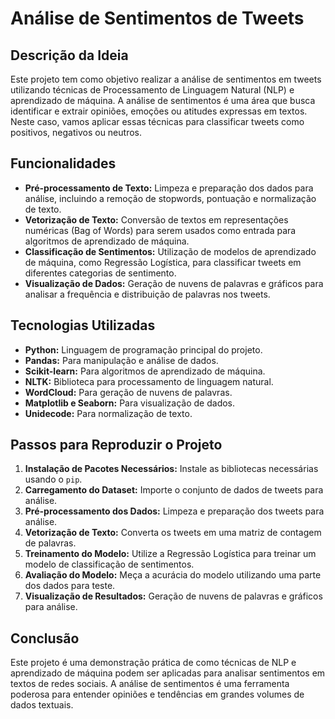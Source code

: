 # Análise de Sentimentos de Tweets

## Descrição da Ideia

Este projeto tem como objetivo realizar a análise de sentimentos em tweets utilizando técnicas de Processamento de Linguagem Natural (NLP) e aprendizado de máquina. A análise de sentimentos é uma área que busca identificar e extrair opiniões, emoções ou atitudes expressas em textos. Neste caso, vamos aplicar essas técnicas para classificar tweets como positivos, negativos ou neutros.

## Funcionalidades

- **Pré-processamento de Texto:** Limpeza e preparação dos dados para análise, incluindo a remoção de stopwords, pontuação e normalização de texto.
- **Vetorização de Texto:** Conversão de textos em representações numéricas (Bag of Words) para serem usados como entrada para algoritmos de aprendizado de máquina.
- **Classificação de Sentimentos:** Utilização de modelos de aprendizado de máquina, como Regressão Logística, para classificar tweets em diferentes categorias de sentimento.
- **Visualização de Dados:** Geração de nuvens de palavras e gráficos para analisar a frequência e distribuição de palavras nos tweets.

## Tecnologias Utilizadas

- **Python:** Linguagem de programação principal do projeto.
- **Pandas:** Para manipulação e análise de dados.
- **Scikit-learn:** Para algoritmos de aprendizado de máquina.
- **NLTK:** Biblioteca para processamento de linguagem natural.
- **WordCloud:** Para geração de nuvens de palavras.
- **Matplotlib e Seaborn:** Para visualização de dados.
- **Unidecode:** Para normalização de texto.

## Passos para Reproduzir o Projeto

1. **Instalação de Pacotes Necessários:** Instale as bibliotecas necessárias usando o `pip`.
2. **Carregamento do Dataset:** Importe o conjunto de dados de tweets para análise.
3. **Pré-processamento dos Dados:** Limpeza e preparação dos tweets para análise.
4. **Vetorização de Texto:** Converta os tweets em uma matriz de contagem de palavras.
5. **Treinamento do Modelo:** Utilize a Regressão Logística para treinar um modelo de classificação de sentimentos.
6. **Avaliação do Modelo:** Meça a acurácia do modelo utilizando uma parte dos dados para teste.
7. **Visualização de Resultados:** Geração de nuvens de palavras e gráficos para análise.

## Conclusão

Este projeto é uma demonstração prática de como técnicas de NLP e aprendizado de máquina podem ser aplicadas para analisar sentimentos em textos de redes sociais. A análise de sentimentos é uma ferramenta poderosa para entender opiniões e tendências em grandes volumes de dados textuais.
#
